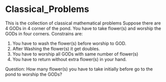# Classical_Problems
 This is the collection of classical mathematical problems
 Suppose there are 4 GODs in 4 corner of the pond. You have to take flower(s) and worship the GODs in four corners.
 Constrains are:
 1. You have to wash the flower(s) before worship to GOD.
 2. After Washing the flower(s) it get doubles.
 3. You have to worship all GODs with same number of flower(s)
 4. You have to return without extra flower(s) in your hand.

Question: How many flower(s) you have to take initially before go to the pond to worship the GODs?
